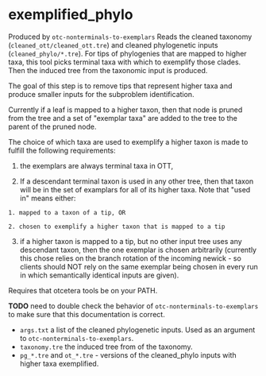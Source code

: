 # exemplified_phylo
Produced by `otc-nonterminals-to-exemplars`
Reads the cleaned taxonomy (`cleaned_ott/cleaned_ott.tre`) and
cleaned phylogenetic inputs (`cleaned_phylo/*.tre`).
For tips of phylogenies that are mapped to higher taxa, 
    this tool picks terminal taxa with which to exemplify those clades.
Then the induced tree from the taxonomic input is produced.

The goal of this step is to remove tips that represent higher taxa and
produce smaller inputs for the subproblem identification.

Currently if a leaf is mapped to a higher taxon, then that node is pruned from
the tree and a set of "exemplar taxa" are added to the tree to the
parent of the pruned node.


The choice of which taxa are used to exemplify a higher taxon is made
    to fulfill the following requirements:

  1. the exemplars are always terminal taxa in OTT,

  2. If a descendant terminal taxon is used in any other tree, then
        that taxon will be in the set of examplars for all of its higher
        taxa. Note that "used in" means either:

    1. mapped to a taxon of a tip, OR

    2. chosen to exemplify a higher taxon that is mapped to a tip

  3. if a higher taxon is mapped to a tip, but no other input tree
    uses any descendant taxon, then the one exemplar is chosen
    arbitrarily (currently this chose relies on the branch rotation
    of the incoming newick - so clients should NOT rely on the
    same exemplar being chosen in every run in which semantically
    identical inputs are given).

Requires that otcetera tools be on your PATH.

**TODO** need to double check the behavior of `otc-nonterminals-to-exemplars`
to make sure that this documentation is correct.

  * `args.txt` a list of the cleaned phylogenetic inputs. Used as an argument
  to `otc-nonterminals-to-exemplars`.
  * `taxonomy.tre` the induced tree from of the taxonomy.
  * `pg_*.tre` and `ot_*.tre` - versions of the cleaned_phylo inputs with higher taxa exemplified.